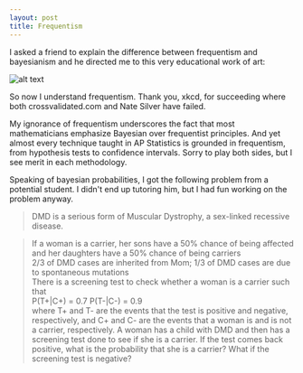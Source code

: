 ```yaml
---
layout: post
title: Frequentism
---
```


I asked a friend to explain the difference between frequentism and bayesianism and he directed me to this very educational work of art:

![alt text](https://raw.githubusercontent.com/rachel1792/jekyll-now/master/images/bayesians.png "xkcd.com/1132")

So now I understand frequentism.  Thank you, xkcd, for succeeding where both crossvalidated.com and Nate Silver have failed.

My ignorance of frequentism underscores the fact that most mathematicians emphasize Bayesian over frequentist principles.  And yet almost every technique taught in AP Statistics is grounded in frequentism, from hypothesis tests to confidence intervals.  Sorry to play both sides, but I see merit in each methodology. 

Speaking of bayesian probabilities, I got the following problem from a potential student.  I didn't end up tutoring him, but I had fun working on the problem anyway.

> DMD is a serious form of Muscular Dystrophy, a sex-linked recessive disease. 

> If a woman is a carrier, her sons have a 50% chance of being affected and her daughters have a 50% chance of being carriers  
> 2/3 of DMD cases are inherited from Mom; 1/3 of DMD cases are due to spontaneous mutations  
> There is a screening test to check whether a woman is a carrier such that  
> P(T+|C+) = 0.7
> P(T-|C-) = 0.9  
> where T+ and T- are the events that the test is positive and negative, respectively, and C+ and C- are the events that a woman is and is not a carrier, respectively. 
> A woman has a child with DMD and then has a screening test done to see if she is a carrier. If the test comes back positive, what is the probability that she is a carrier?  What if the screening test is negative?


